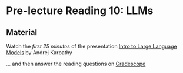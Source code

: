 # Pre-lecture Reading 10: LLMs

## Material

Watch the *first 25 minutes* of the presentation [Intro to Large Language Models](https://www.youtube.com/watch?v=zjkBMFhNj_g) by Andrej Karpathy

… and then answer the reading questions on [Gradescope](https://www.gradescope.com/courses/837681/assignments/5229813)
